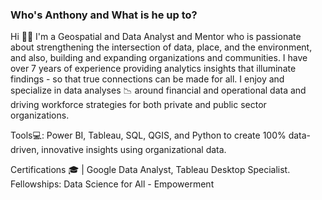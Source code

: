 ### Who's Anthony and What is he up to?

Hi 👋🏽 I'm a Geospatial and Data Analyst and Mentor who is passionate about strengthening the intersection of data, place, and the environment, and also, building and expanding organizations and communities. I have over 7 years of experience providing analytics insights that illuminate findings - so that true connections can be made for all. I enjoy and specialize in data analyses 📉 around financial and operational data and driving workforce strategies for both private and public sector organizations.

Tools💻: Power BI, Tableau, SQL, QGIS, and Python to create 100% data-driven, innovative insights using organizational data.

Certifications 🎓 | Google Data Analyst, Tableau Desktop Specialist.
Fellowships: Data Science for All - Empowerment

<!--
**AnthonyJohnsonJr/anthonyjohnsonjr** is a ✨ _special_ ✨ repository because its `README.md` (this file) appears on your GitHub profile.

Here are some ideas to get you started:

- 🔭 I’m currently working on ...
- 🌱 I’m currently learning ...
- 👯 I’m looking to collaborate on ...
- 🤔 I’m looking for help with ...
- 💬 Ask me about ...
- 📫 How to reach me: ...
- 😄 Pronouns: ...
- ⚡ Fun fact: ...
-->
